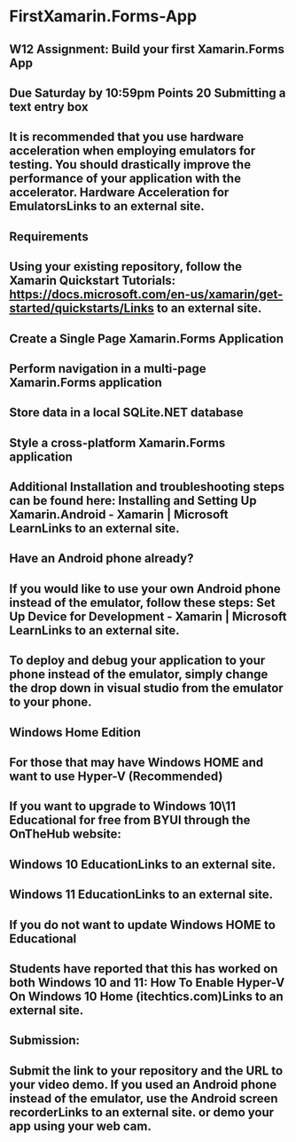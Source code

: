 # FirstXamarin.Forms-App

## W12 Assignment: Build your first Xamarin.Forms App
## Due Saturday by 10:59pm Points 20 Submitting a text entry box
## It is recommended that you use hardware acceleration when employing emulators for testing.  You should drastically improve the performance of your application with the accelerator. Hardware Acceleration for EmulatorsLinks to an external site.

## Requirements
## Using your existing repository, follow the Xamarin Quickstart Tutorials: https://docs.microsoft.com/en-us/xamarin/get-started/quickstarts/Links to an external site.

## Create a Single Page Xamarin.Forms Application
## Perform navigation in a multi-page Xamarin.Forms application
## Store data in a local SQLite.NET database
## Style a cross-platform Xamarin.Forms application
## Additional Installation and troubleshooting steps can be found here: Installing and Setting Up Xamarin.Android - Xamarin | Microsoft LearnLinks to an external site.

## Have an Android phone already?

## If you would like to use your own Android phone instead of the emulator, follow these steps: Set Up Device for Development - Xamarin | Microsoft LearnLinks to an external site.

## To deploy and debug your application to your phone instead of the emulator, simply change the drop down in visual studio from the emulator to your phone. 

## Windows Home Edition

## For those that may have Windows HOME and want to use Hyper-V (Recommended)

## If you want to upgrade to Windows 10\11 Educational for free from BYUI through the OnTheHub website:

## Windows 10 EducationLinks to an external site.
## Windows 11 EducationLinks to an external site.
## If you do not want to update Windows HOME to Educational

## Students have reported that this has worked on both Windows 10 and 11: How To Enable Hyper-V On Windows 10 Home (itechtics.com)Links to an external site.

## Submission:

## Submit the link to your repository and the URL to your video demo. If you used an Android phone instead of the emulator, use the Android screen recorderLinks to an external site. or demo your app using your web cam.
